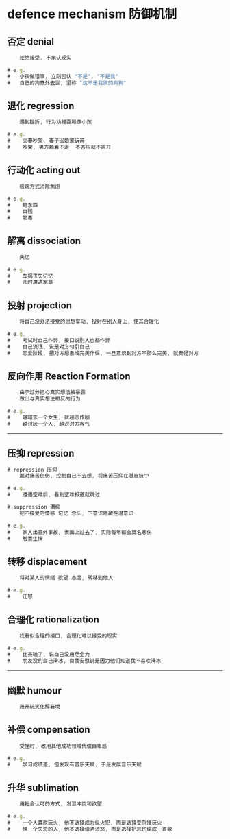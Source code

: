 # defence mechanism 防御机制

## 否定 denial

```js
    拒绝接受, 不承认现实

# e.g.
#   小孩做错事, 立刻否认 "不是", "不是我"
#   自己的狗意外去世, 坚称 "这不是我家的狗狗"
```


## 退化 regression

```js
    遇到挫折, 行为幼稚耍赖像小孩

# e.g.
#    夫妻吵架, 妻子回娘家诉苦
#    吵架, 男方赖着不走, 不答应就不离开
```

## 行动化 acting out

```js
    极端方式消除焦虑

# e.g.
#    砸东西
#    自残
#    吸毒
```

## 解离 dissociation

```js
    失忆

# e.g.
#    车祸丧失记忆
#    儿时遭遇家暴
```

## 投射 projection

```js
    将自己没办法接受的思想举动, 投射在别人身上, 使其合理化

# e.g.
#    考试时自己作弊, 接口说别人也都作弊
#    自己流氓, 说是对方勾引自己
#    恋爱阶段, 把对方想象成完美伴侣, 一旦意识到对方不那么完美, 就责怪对方
```

## 反向作用 Reaction Formation

```js
    由于过分担心真实想法被暴露
    做出与真实想法相反的行为

# e.g.
#    越暗恋一个女生, 就越恶作剧
#    越讨厌一个人, 越对对方客气
```


---

## 压抑 repression

```js
# repression 压抑
    面对痛苦创伤, 控制自己不去想, 将痛苦压抑在潜意识中

# e.g.
#    遭遇空难后, 看到空难报道就跳过
```

```js
# suppression 潜抑
    把不接受的情感 记忆 念头, 下意识隐藏在潜意识

# e.g.
#    家人出意外事故, 表面上过去了, 实际每年都会莫名悲伤
#    触景生情
```

## 转移 displacement

```js
    将对某人的情绪 欲望 态度, 转移到他人

# e.g.
#    迁怒
```

## 合理化 rationalization

```js
    找看似合理的接口, 合理化难以接受的现实

# e.g.
#    比赛输了, 说自己没用尽全力
#    朋友没约自己滑冰, 自我安慰说是因为他们知道我不喜欢滑冰
```

---

## 幽默 humour

```js
    用开玩笑化解窘境
```

## 补偿 compensation

```js
    受挫时, 改用其他成功领域代偿自卑感

# e.g.
#    学习成绩差, 但发现有音乐天赋, 于是发展音乐天赋
```

## 升华 sublimation

```js
    用社会认可的方式, 发泄冲突和欲望

# e.g.
#    一个人喜欢玩火, 他不选择成为纵火犯, 而是选择耍杂技玩火
#    换一个失恋的人, 他不选择借酒消愁, 而是选择把悲伤编成一首歌
```